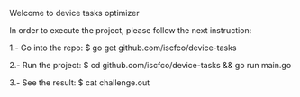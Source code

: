 Welcome to device tasks optimizer

In order to execute the project, please follow the next instruction:

1.- Go into the repo: $ go get github.com/iscfco/device-tasks

2.- Run the project: $ cd github.com/iscfco/device-tasks && go run main.go

3.- See the result: $ cat challenge.out
